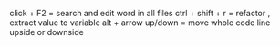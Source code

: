 click + F2 = search and edit word in all files
ctrl + shift + r = refactor , extract value to variable
alt + arrow up/down = move whole code line upside or downside
